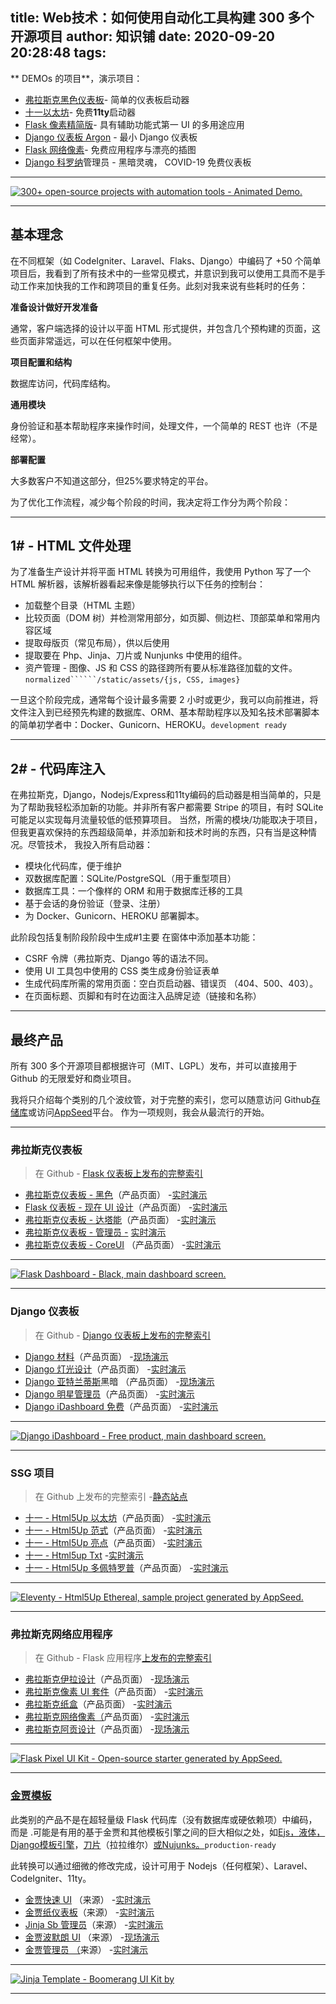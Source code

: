 
title: Web技术：如何使用自动化工具构建 300 多个开源项目
author: 知识铺
date: 2020-09-20 20:28:48
tags: 
---
 
** DEMOs 的项目**，演示项目：

*   <font _mstmutation="1" _msthash="443924" _msttexthash="98636161">[弗拉斯克黑色仪表板](https://zshipu.com/t?url=https://flask-dashboard-black.appseed.us/)- 简单的仪表板启动器</font>
*   <font _mstmutation="1" _msthash="444288" _msttexthash="39583479">[十一以太坊](https://zshipu.com/t?url=https://eleventy-html5up-ethereal.appseed.us/)- 免费**11ty**启动器</font>
*   <font _mstmutation="1" _msthash="444652" _msttexthash="165473373">[Flask 像素精简版](https://zshipu.com/t?url=https://flask-pixel-bootstrap-uikit.appseed.us/)- 具有辅助功能式第一 UI 的多用途应用</font>
*   <font _mstmutation="1" _msthash="445016" _msttexthash="62909769">[Django 仪表板 Argon](https://zshipu.com/t?url=https://django-dashboard-argon.appseed.us/login/) - 最小 Django 仪表板</font>
*   <font _mstmutation="1" _msthash="445380" _msttexthash="111660926">[Flask 网络像素](https://zshipu.com/t?url=https://flask-illustrations-webpixels.appseed.us/)- 免费应用程序与漂亮的插图</font>
*   <font _mstmutation="1" _msthash="445744" _msttexthash="157422070">[Django 科罗纳](https://zshipu.com/t?url=https://django-dashboard-corona-dark.appseed.us/login/)管理员 - 黑暗灵魂， COVID-19 免费仪表板</font>

* * *

[![300+ open-source projects with automation tools - Animated Demo.](https://res.cloudinary.com/practicaldev/image/fetch/s---1G9c09a--/c_limit%2Cf_auto%2Cfl_progressive%2Cq_66%2Cw_880/https://raw.githubusercontent.com/app-generator/static/master/blog/350-oss-apps-built-with-tools-intro.gif)](https://zshipu.com/t?url=https://res.cloudinary.com/practicaldev/image/fetch/s---1G9c09a--/c_limit%2Cf_auto%2Cfl_progressive%2Cq_66%2Cw_880/https://raw.githubusercontent.com/app-generator/static/master/blog/350-oss-apps-built-with-tools-intro.gif)

* * *

## [](#the-basic-idea)<font _mstmutation="1" _msthash="304993" _msttexthash="11464934">基本理念</font>

在不同框架（如 CodeIgniter、Laravel、Flaks、Django）中编码了 +50 个简单项目后，我看到了所有技术中的一些常见模式，并意识到我可以使用工具而不是手动工作来加快我的工作和跨项目的重复任务。此刻对我来说有些耗时的任务：

**准备设计做好开发准备**

通常，客户端选择的设计以平面 HTML 形式提供，并包含几个预构建的页面，这些页面非常遥远，可以在任何框架中使用。

**项目配置和结构**

数据库访问，代码库结构。

**通用模块**

身份验证和基本帮助程序来操作时间，处理文件，一个简单的 REST 也许（不是经常）。

**部署配置**

大多数客户不知道这部分，但25%要求特定的平台。

为了优化工作流程，减少每个阶段的时间，我决定将工作分为两个阶段：

* * *

## [](#1-html-files-processing)<font _mstmutation="1" _msthash="306228" _msttexthash="20035730">1# - HTML 文件处理</font>

为了准备生产设计并将平面 HTML 转换为可用组件，我使用 Python 写了一个 HTML 解析器，该解析器看起来像是能够执行以下任务的控制台：

*   加载整个目录（HTML 主题）
*   比较页面（DOM 树）并检测常用部分，如页脚、侧边栏、顶部菜单和常用内容区域
*   提取母版页（常见布局），供以后使用
*   提取要在 Php、Jinja、刀片或 Nunjunks 中使用的组件。
*   <font _mstmutation="1" _msthash="463840" _msttexthash="211236077">资产管理 - 图像、JS 和 CSS 的路径跨所有要从标准路径加载的文件。</font>```normalized``````/static/assets/{js, CSS, images}```

<font _mstmutation="1" _msthash="290888" _msttexthash="1291121442">一旦这个阶段完成，通常每个设计最多需要 2 小时或更少，我可以向前推进，将文件注入到已经预先构建的数据库、ORM、基本帮助程序以及知名技术部署脚本的简单初学者中：Docker、Gunicorn、HEROKU。</font>```development ready```

* * *

## [](#2-codebase-injection)<font _mstmutation="1" _msthash="305279" _msttexthash="19312878">2# - 代码库注入</font>

在弗拉斯克，Django，Nodejs/Express和11ty编码的启动器是相当简单的，只是为了帮助我轻松添加新的功能。并非所有客户都需要 Stripe 的项目，有时 SQLite 可能足以实现每月流量较低的低预算项目。
当然，所需的模块/功能取决于项目，但我更喜欢保持的东西超级简单，并添加新和技术时尚的东西，只有当是这种情况。尽管技术， 我投入所有启动器：

*   模块化代码库，便于维护
*   双数据库配置：SQLite/PostgreSQL（用于重型项目）
*   数据库工具：一个像样的 ORM 和用于数据库迁移的工具
*   基于会话的身份验证（登录、注册）
*   为 Docker、Gunicorn、HEROKU 部署脚本。

此阶段包括复制阶段阶段中生成#1主要
在窗体中添加基本功能：

*   CSRF 令牌（弗拉斯克、Django 等的语法不同。
*   使用 UI 工具包中使用的 CSS 类生成身份验证表单
*   生成代码库所需的常用页面：空白页启动器、错误页 （404、500、403）。
*   在页面标题、页脚和有时在边面注入品牌足迹（链接和名称）

* * *

## [](#final-products)<font _mstmutation="1" _msthash="304642" _msttexthash="10951317">最终产品</font>

所有 300 多个开源项目都根据许可（MIT、LGPL）发布，并可以直接用于 Github 的无限爱好和商业项目。

我将只介绍每个类别的几个波纹管，对于完整的索引，您可以随意访问 Github[存储库](https://zshipu.com/t?url=https://github.com/app-generator)或访问[AppSeed](https://zshipu.com/t?url=https://appseed.us/?ref=dev)平台。
作为一项规则，我会从最流行的开始。

* * *

### [](#flask-dashboards)<font _mstmutation="1" _msthash="306475" _msttexthash="23410387">弗拉斯克仪表板</font>

> 在 Github - [Flask 仪表板上发布的完整索引](https://zshipu.com/t?url=https://github.com/app-generator/flask-admin-dashboards)

*   <font _mstmutation="1" _msthash="465127" _msttexthash="138510632">[弗拉斯克仪表板 - 黑色](https://zshipu.com/t?url=https://appseed.us/admin-dashboards/flask-dashboard-black)（产品页面） -[实时演示](https://zshipu.com/t?url=https://flask-dashboard-black.appseed.us/)</font>
*   <font _mstmutation="1" _msthash="465504" _msttexthash="167701768">[Flask 仪表板 - 现在 UI 设计](https://zshipu.com/t?url=https://appseed.us/admin-dashboards/flask-dashboard-nowui-design)（产品页面） -[实时演示](https://zshipu.com/t?url=https://flask-now-ui-dashboard.appseed.us/)</font>
*   <font _mstmutation="1" _msthash="465881" _msttexthash="147483531">[弗拉斯克仪表板 - 达塔能](https://zshipu.com/t?url=https://appseed.us/admin-dashboards/flask-dashboard-dattaable)（产品页面） -[实时演示](https://zshipu.com/t?url=https://flask-dashboard-dattaable.appseed.us/)</font>
*   <font _mstmutation="1" _msthash="466258" _msttexthash="69768920">[弗拉斯克仪表板 - 管理员 -](https://zshipu.com/t?url=https://appseed.us/admin-dashboards/flask-dashboard-adminlte) [实时演示](https://zshipu.com/t?url=https://flask-dashboard-adminlte.appseed.us/)</font>
*   <font _mstmutation="1" _msthash="466635" _msttexthash="142443197">[弗拉斯克仪表板 - CoreUI](https://zshipu.com/t?url=https://appseed.us/admin-dashboards/flask-dashboard-coreui) （产品页面） -[实时演示](https://zshipu.com/t?url=https://flask-dashboard-coreui.appseed.us/)</font>

* * *

[![Flask Dashboard - Black, main dashboard screen.](https://res.cloudinary.com/practicaldev/image/fetch/s--Pm_sgZRd--/c_limit%2Cf_auto%2Cfl_progressive%2Cq_auto%2Cw_880/https://raw.githubusercontent.com/app-generator/flask-black-dashboard/master/media/flask-black-dashboard-screen.png)](https://zshipu.com/t?url=https://res.cloudinary.com/practicaldev/image/fetch/s--Pm_sgZRd--/c_limit%2Cf_auto%2Cfl_progressive%2Cq_auto%2Cw_880/https://raw.githubusercontent.com/app-generator/flask-black-dashboard/master/media/flask-black-dashboard-screen.png)

* * *

### [](#django-dashboards)<font _mstmutation="1" _msthash="306150" _msttexthash="15011009">Django 仪表板</font>

> 在 Github - [Django 仪表板上发布的完整索引](https://zshipu.com/t?url=https://github.com/app-generator/django-admin-dashboards)

*   <font _mstmutation="1" _msthash="464802" _msttexthash="100789910">[Django 材料](https://zshipu.com/t?url=https://appseed.us/admin-dashboards/django-dashboard-material)（产品页面） -[现场演示](https://zshipu.com/t?url=https://django-dashboard-black.appseed.us/)</font>
*   <font _mstmutation="1" _msthash="465179" _msttexthash="123355349">[Django 灯光设计](https://zshipu.com/t?url=https://appseed.us/admin-dashboards/django-dashboard-light)（产品页面） -[实时演示](https://zshipu.com/t?url=https://django-dashboard-light-bootstrap.appseed.us/)</font>
*   <font _mstmutation="1" _msthash="465556" _msttexthash="156702819">[Django 亚特兰蒂斯](https://zshipu.com/t?url=https://appseed.us/admin-dashboards/django-dashboard-atlantis-dark)黑暗 （产品页面） -[现场演示](https://zshipu.com/t?url=https://django-dashboard-atlantis-dark.appseed.us/)</font>
*   <font _mstmutation="1" _msthash="465933" _msttexthash="131258036">[Django 明星管理员](https://zshipu.com/t?url=https://appseed.us/admin-dashboards/django-dashboard-staradmin)（产品页面） -[实时演示](https://zshipu.com/t?url=https://django-dashboard-staradmin.appseed.us/)</font>
*   <font _mstmutation="1" _msthash="466310" _msttexthash="155390300">[Django iDashboard 免费](https://zshipu.com/t?url=https://appseed.us/admin-dashboards/django-idashboard-free)（产品页面） -[实时演示](https://zshipu.com/t?url=https://django-idashboard-free.appseed.us/)</font>

* * *

[![Django iDashboard - Free product, main dashboard screen.](https://res.cloudinary.com/practicaldev/image/fetch/s--ET73FO8M--/c_limit%2Cf_auto%2Cfl_progressive%2Cq_auto%2Cw_880/https://raw.githubusercontent.com/app-generator/django-idashboard-free/master/media/django-idashboard-free-screen.png)](https://zshipu.com/t?url=https://res.cloudinary.com/practicaldev/image/fetch/s--ET73FO8M--/c_limit%2Cf_auto%2Cfl_progressive%2Cq_auto%2Cw_880/https://raw.githubusercontent.com/app-generator/django-idashboard-free/master/media/django-idashboard-free-screen.png)

* * *

### [](#ssg-projects)<font _mstmutation="1" _msthash="305825" _msttexthash="9452560">SSG 项目</font>

> 在 Github 上发布的完整索引 -[静态站点](https://zshipu.com/t?url=https://github.com/app-generator/static-site)

*   <font _mstmutation="1" _msthash="464477" _msttexthash="133685669">[十一 - Html5Up 以太坊](https://zshipu.com/t?url=https://appseed.us/static-site/eleventy-html5up-ethereal)（产品页面） -[实时演示](https://zshipu.com/t?url=https://eleventy-html5up-ethereal.appseed.us/)</font>
*   <font _mstmutation="1" _msthash="464854" _msttexthash="126797476">[十一 - Html5Up 范式](https://zshipu.com/t?url=https://appseed.us/static-site/eleventy-html5up-paradigm)（产品页面） -[实时演示](https://zshipu.com/t?url=https://eleventy-html5up-paradigm.appseed.us/)</font>
*   <font _mstmutation="1" _msthash="465231" _msttexthash="124894887">[十一 - Html5Up 亮点](https://zshipu.com/t?url=https://appseed.us/static-site/eleventy-html5up-highlights)（产品页面） -[实时演示](https://zshipu.com/t?url=https://eleventy-html5up-highlights.appseed.us/)</font>
*   <font _mstmutation="1" _msthash="465608" _msttexthash="36278463">[十一 - Html5up Txt](https://zshipu.com/t?url=https://appseed.us/static-site/eleventy-html5up-txt) -[实时演示](https://zshipu.com/t?url=https://eleventy-html5up-txt.appseed.us/)</font>
*   <font _mstmutation="1" _msthash="465985" _msttexthash="160372901">[十一 - Html5Up 多佩特罗普](https://zshipu.com/t?url=https://appseed.us/static-site/eleventy-html5up-dopetrope)（产品页面） -[实时演示](https://zshipu.com/t?url=https://eleventy-html5up-dopetrope.appseed.us/)</font>

* * *

[![Eleventy - Html5Up Ethereal, sample project generated by AppSeed.](https://res.cloudinary.com/practicaldev/image/fetch/s--65D1NciS--/c_limit%2Cf_auto%2Cfl_progressive%2Cq_auto%2Cw_880/https://raw.githubusercontent.com/app-generator/eleventy-html5up-ethereal/master/media/eleventy-html5up-ethereal-screen.png)](https://zshipu.com/t?url=https://res.cloudinary.com/practicaldev/image/fetch/s--65D1NciS--/c_limit%2Cf_auto%2Cfl_progressive%2Cq_auto%2Cw_880/https://raw.githubusercontent.com/app-generator/eleventy-html5up-ethereal/master/media/eleventy-html5up-ethereal-screen.png)

* * *

### [](#flask-web-apps)<font _mstmutation="1" _msthash="305500" _msttexthash="41001194">弗拉斯克网络应用程序</font>

> 在 Github - Flask 应用程序[上发布的完整索引](https://zshipu.com/t?url=https://github.com/app-generator/flask-apps)

*   <font _mstmutation="1" _msthash="464152" _msttexthash="121497922">[弗拉斯克伊拉设计](https://zshipu.com/t?url=https://appseed.us/apps/flask-apps/flask-illustrations-iradesign)（产品页面） -[现场演示](https://zshipu.com/t?url=https://flask-illustrations-iradesign.appseed.us/)</font>
*   <font _mstmutation="1" _msthash="464529" _msttexthash="127461555">[弗拉斯克像素 UI 套件](https://zshipu.com/t?url=https://appseed.us/apps/flask-apps/flask-pixel-bootstrap-uikit)（产品页面） -[实时演示](https://zshipu.com/t?url=https://flask-pixel-bootstrap-uikit.appseed.us/)</font>
*   <font _mstmutation="1" _msthash="464906" _msttexthash="101516766">[弗拉斯克纸盒](https://zshipu.com/t?url=https://appseed.us/apps/flask-apps/flask-paper-kit)（产品页面） -[实时演示](https://zshipu.com/t?url=https://flask-paper-kit.appseed.us/)</font>
*   <font _mstmutation="1" _msthash="465283" _msttexthash="120526458">[弗拉斯克网络像素（](https://zshipu.com/t?url=https://appseed.us/apps/flask-apps/flask-illustrations-webpixels)产品页面） -[实时演示](https://zshipu.com/t?url=https://flask-illustrations-webpixels.appseed.us/)</font>
*   <font _mstmutation="1" _msthash="465660" _msttexthash="125795709">[弗拉斯克阿贡设计](https://zshipu.com/t?url=https://appseed.us/apps/flask-apps/flask-argon-design-system)（产品页面） -[现场演示](https://zshipu.com/t?url=https://flask-argon-design-system.appseed.us/)</font>

* * *

[![Flask Pixel UI Kit - Open-source starter generated by AppSeed.](https://res.cloudinary.com/practicaldev/image/fetch/s--NdTZEz6S--/c_limit%2Cf_auto%2Cfl_progressive%2Cq_auto%2Cw_880/https://raw.githubusercontent.com/app-generator/flask-pixel-bootstrap-uikit/master/media/flask-pixel-bootstrap-uikit-screen.png)](https://zshipu.com/t?url=https://res.cloudinary.com/practicaldev/image/fetch/s--NdTZEz6S--/c_limit%2Cf_auto%2Cfl_progressive%2Cq_auto%2Cw_880/https://raw.githubusercontent.com/app-generator/flask-pixel-bootstrap-uikit/master/media/flask-pixel-bootstrap-uikit-screen.png)

* * *

### [](#jinja-templates)[金贾模板](https://zshipu.com/t?url=https://github.com/app-generator/jinja-template)

<font _mstmutation="1" _msthash="294424" _msttexthash="1789070101">此类别的产品不是在超轻量级 Flask 代码库（没有数据库或硬依赖项）中编码，而是 .可能是有用的基于金贾和其他模板引擎之间的巨大相似之处，如[Ejs，](https://zshipu.com/t?url=https://ejs.co/)[液体](https://zshipu.com/t?url=https://shopify.github.io/liquid/)[，Django模板引擎](https://zshipu.com/t?url=https://docs.djangoproject.com/en/3.1/ref/templates/language/)，[刀片](https://zshipu.com/t?url=https://laravel.com/docs/8.x/blade)（拉拉维尔）[或Nujunks。](https://zshipu.com/t?url=https://mozilla.github.io/nunjucks/)</font>```production-ready```

此转换可以通过细微的修改完成，设计可用于 Nodejs（任何框架）、Laravel、CodeIgniter、11ty。

*   <font _mstmutation="1" _msthash="464139" _msttexthash="77611638">[金贾快速 UI](https://zshipu.com/t?url=https://github.com/app-generator/theme-jinja2-quick-uikit) （来源） -[实时演示](https://zshipu.com/t?url=https://github.com/app-generator/theme-jinja2-quick-uikit)</font>
*   <font _mstmutation="1" _msthash="464516" _msttexthash="85467330">[金贾纸仪表板](https://zshipu.com/t?url=https://github.com/app-generator/jinja-template-paper-dashboard)（来源） -[实时演示](https://zshipu.com/t?url=https://jinja-template-paper-dashboard.appseed.us/)</font>
*   <font _mstmutation="1" _msthash="464893" _msttexthash="94202160">[Jinja Sb 管理员](https://zshipu.com/t?url=https://github.com/app-generator/jinja-template-sb-admin)（来源） -[实时演示](https://zshipu.com/t?url=https://jinja-template-sb-admin.appseed.us/)</font>
*   <font _mstmutation="1" _msthash="465270" _msttexthash="86634665">[金贾波默朗 UI](https://zshipu.com/t?url=https://github.com/app-generator/jinja-template-boomerang-uikit) （来源） -[现场演示](https://zshipu.com/t?url=https://jinja-template-boomerang-uikit.appseed.us/)</font>
*   <font _mstmutation="1" _msthash="465647" _msttexthash="76743186">[金贾管理员 （](https://zshipu.com/t?url=https://github.com/app-generator/theme-jinja2-admint)来源） -[实时演示](https://zshipu.com/t?url=https://theme-jinja2-admint.appseed.us/)</font>

* * *

[![Jinja Template - Boomerang UI Kit by ](https://res.cloudinary.com/practicaldev/image/fetch/s--xVuru-v7--/c_limit%2Cf_auto%2Cfl_progressive%2Cq_auto%2Cw_880/https://raw.githubusercontent.com/app-generator/jinja-template-boomerang-uikit/master/media/jinja-template-boomerang-uikit-screen.png)](https://zshipu.com/t?url=https://res.cloudinary.com/practicaldev/image/fetch/s--xVuru-v7--/c_limit%2Cf_auto%2Cfl_progressive%2Cq_auto%2Cw_880/https://raw.githubusercontent.com/app-generator/jinja-template-boomerang-uikit/master/media/jinja-template-boomerang-uikit-screen.png)

* * *

